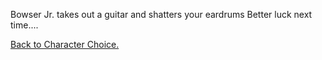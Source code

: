 Bowser Jr. takes out a guitar and shatters your eardrums Better luck next time....

[Back to Character Choice.](../../characterchoice.md)